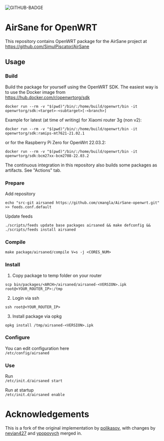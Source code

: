 ![GITHUB-BADGE](https://github.com/shawnking07/AirSane-openwrt/actions/workflows/build.yml/badge.svg)
# AirSane for OpenWRT
This repository contains OpenWRT package for the AirSane project at https://github.com/SimulPiscator/AirSane
## Usage
### Build
Build the package for yourself using the OpenWRT SDK. The easiest way is to use the Docker image from\
https://hub.docker.com/r/openwrtorg/sdk
```
docker run --rm -v "$(pwd)"/bin/:/home/build/openwrt/bin -it openwrtorg/sdk:<target>-<subtarget>[-<branch>]
```

Example for latest (at time of writing) for Xiaomi router 3g (non v2):
```
docker run --rm -v "$(pwd)"/bin/:/home/build/openwrt/bin -it openwrtorg/sdk:ramips-mt7621-21.02.1
```
or for the Raspberry Pi Zero for OpenWrt 22.03.2:
```
docker run --rm -v "$(pwd)"/bin/:/home/build/openwrt/bin -it openwrtorg/sdk:bcm27xx-bcm2708-22.03.2
```

The continuous integration in this repository also builds some packages as artifacts. See "Actions" tab.
### Prepare
Add repository
```
echo "src-git airsaned https://github.com/cmangla/AirSane-openwrt.git" >> feeds.conf.default
```

Update feeds
```
./scripts/feeds update base packages airsaned && make defconfig && ./scripts/feeds install airsaned
```
### Compile
```
make package/airsaned/compile V=s -j <CORES_NUM>
```

### Install
1) Copy package to temp folder on your router
```
scp bin/packages/<ARCH>/airsaned/airsaned-<VERSION>.ipk root@<YOUR_ROUTER_IP>:/tmp
```
2) Login via ssh
```
ssh root@<YOUR_ROUTER_IP>
```
3) Install package via opkg
```
opkg install /tmp/airsaned-<VERSION>.ipk
```

### Configure
You can edit configuration here\
```/etc/config/airsaned```

### Use
Run\
```/etc/init.d/airsaned start```

Run at startup\
```/etc/init.d/airsaned enable```

# Acknowledgements
This is a fork of the original implementation by [polikasov](https://github.com/polikasov/AirSane-openwrt), with changes by [nevian427](https://github.com/nevian427/AirSane-openwrt) and [ypopovych](https://github.com/ypopovych/AirSane-openwrt) merged in.

